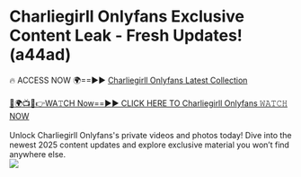 # Charliegirll Onlyfans Exclusive Content Leak - Fresh Updates! (a44ad)

🔥 ACCESS NOW 🌍==►► <a href="https://tinyurl.com/kvy9nzfs" rel="nofollow">Charliegirll Onlyfans Latest Collection</a>
<br><br>
[🔴🌍📺📱👉WA𝚃CH Now==►► CLICK HERE TO Charliegirll Onlyfans 𝚆𝙰𝚃𝙲𝙷 NOW](https://tinyurl.com/kvy9nzfs)
<br><br>
Unlock Charliegirll Onlyfans's private videos and photos today! Dive into the newest 2025 content updates and explore exclusive material you won’t find anywhere else.
<br>
<a href="https://tinyurl.com/kvy9nzfs" rel="nofollow" data-target="animated-image.originalLink"><img src="https://camo.githubusercontent.com/8a4f000d20f83aca3bf7ec5f350d767afa0574a8a352519fd8cfa583a6f93a33/68747470733a2f2f692e696d6775722e636f6d2f644a486b345a712e676966" data-canonical-src="https://i.imgur.com/dJHk4Zq.gif" style="max-width: 100%; display: inline-block;" data-target="animated-image.originalImage"></a>
<br>
